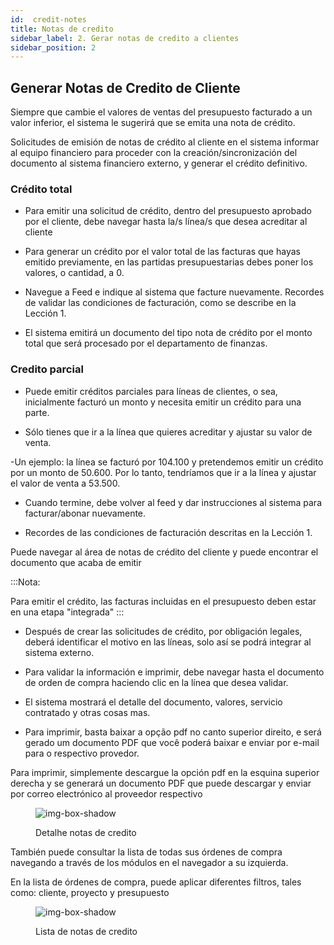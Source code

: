 ```yaml
---
id:  credit-notes
title: Notas de credito
sidebar_label: 2. Gerar notas de credito a clientes
sidebar_position: 2
---
```


## Generar Notas de Credito de Cliente

Siempre que cambie el valores  de ventas del presupuesto facturado a un valor inferior, el sistema le sugerirá que se emita una nota de crédito.

Solicitudes de emisión de notas de crédito al cliente en el sistema informar al equipo financiero para proceder con la creación/sincronización del documento al sistema financiero externo, y generar el crédito definitivo.

### Crédito total

- Para emitir una solicitud de crédito, dentro del presupuesto aprobado por el cliente, debe navegar hasta la/s línea/s que desea acreditar al cliente

- Para generar un crédito por el valor total de las facturas que hayas emitido previamente, en las partidas presupuestarias debes poner los valores, o cantidad, a 0.

- Navegue a Feed e indique al sistema que facture nuevamente. Recordes de validar las condiciones de facturación, como se describe en la Lección 1.

- El sistema emitirá un documento del tipo nota de crédito por el monto total que será procesado por el departamento de finanzas.

### Credito parcial

- Puede emitir créditos parciales para líneas de clientes, o sea, inicialmente facturó un monto y necesita emitir un crédito para una parte.

- Sólo tienes que ir a la línea que quieres acreditar y ajustar su valor de venta.

-Un ejemplo:  la línea se facturó por 104.100 y pretendemos emitir un crédito por un monto de 50.600. Por lo tanto, tendríamos que ir a la línea y ajustar el valor de venta a 53.500.

- Cuando termine, debe volver al feed y dar instrucciones al sistema para facturar/abonar nuevamente.

- Recordes de las condiciones de facturación descritas en la Lección 1.

 

Puede navegar al área de notas de crédito del cliente y puede encontrar el documento que acaba de emitir

:::Nota: 

Para emitir el crédito, las facturas incluidas en el presupuesto deben estar en una etapa "integrada"
:::

- Después de crear las solicitudes de crédito, por obligación legales, deberá identificar el motivo en las líneas, solo así se podrá integrar al sistema externo.

- Para validar la información e imprimir, debe navegar hasta el documento de orden de compra haciendo clic en la línea que desea validar.

- El sistema mostrará el detalle del documento, valores, servicio contratado y otras cosas mas.

- Para imprimir, basta baixar a opção pdf no canto superior direito, e será gerado um documento PDF que você poderá baixar e enviar por e-mail para o respectivo provedor.

Para imprimir, simplemente descargue la opción pdf en la esquina superior derecha y se generará un documento PDF que puede descargar y enviar por correo electrónico al proveedor respectivo

<figure>

![img-box-shadow](/img/university/bills/bills-lesson2-1.png)
<figcaption>Detalhe notas de credito</figcaption>
</figure>

También puede consultar la lista de todas sus órdenes de compra navegando a través de los módulos en el navegador a su izquierda.

En la lista de órdenes de compra, puede aplicar diferentes filtros, tales como: cliente, proyecto y presupuesto

<figure>

![img-box-shadow](/img/university/bills/bills-lesson2-1.png)
<figcaption>Lista de notas de credito</figcaption>
</figure>


 
